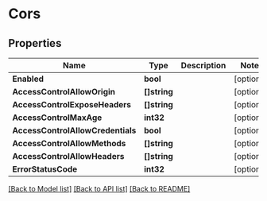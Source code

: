 # Cors

## Properties

Name | Type | Description | Notes
------------ | ------------- | ------------- | -------------
**Enabled** | **bool** |  | [optional] 
**AccessControlAllowOrigin** | **[]string** |  | [optional] 
**AccessControlExposeHeaders** | **[]string** |  | [optional] 
**AccessControlMaxAge** | **int32** |  | [optional] 
**AccessControlAllowCredentials** | **bool** |  | [optional] 
**AccessControlAllowMethods** | **[]string** |  | [optional] 
**AccessControlAllowHeaders** | **[]string** |  | [optional] 
**ErrorStatusCode** | **int32** |  | [optional] 

[[Back to Model list]](../README.md#documentation-for-models) [[Back to API list]](../README.md#documentation-for-api-endpoints) [[Back to README]](../README.md)


